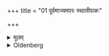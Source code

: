 +++
title = "01 पूर्वमाज्यमपरः स्थालीपाकः"

+++

<details><summary>मूलम्</summary>

पूर्वमाज्यमपरः स्थालीपाकः १
</details>

<details><summary>Oldenberg</summary>

1. To the east (is placed) the Ājya, to the west the mess of cooked food.
</details>

